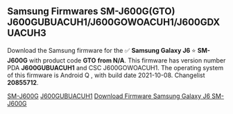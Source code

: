 <h2>Samsung Firmwares SM-J600G(GTO) J600GUBUACUH1/J600GOWOACUH1/J600GDXUACUH3</h2>
Download the Samsung firmware for the ✅ <strong>Samsung Galaxy J6 </strong> ⭐ <strong>SM-J600G</strong> with product code <strong>GTO</strong> <strong> from N/A</strong>. This firmware has version number PDA <strong>J600GUBUACUH1</strong> and CSC J600GOWOACUH1. The operating system of this firmware is Android Q , with build date 2021-10-08. Changelist <strong>20855712</strong>.


[SM-J600G](https://samfirm.shop/samsung/model/SM-J600G)
[J600GUBUACUH1](https://samfirm.shop/samsung/pda/J600GUBUACUH1)
[Download Firmware Samsung Galaxy J6 SM-J600G](https://samfirm.shop/samsung/firmware/463664)
